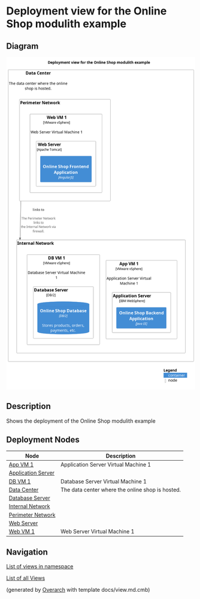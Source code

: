 # Deployment view for the Online Shop modulith example

## Diagram
![Deployment view for the Online Shop modulith example](../../../../software-development/architecture/example/modulith/deployment-view.png)

## Description
Shows the deployment of the Online Shop modulith example

## Deployment Nodes
| Node | Description |
|---|---|
| [App VM 1](../../../../software-development/architecture/example/modulith/app-vm1.md)| Application Server Virtual Machine 1 |
| [Application Server](../../../../software-development/architecture/example/modulith/application-server.md)|  |
| [DB VM 1](../../../../software-development/architecture/example/modulith/db-vm1.md)| Database Server Virtual Machine 1 |
| [Data Center](../../../../software-development/architecture/example/modulith/data-center.md)| The data center where the online shop is hosted. |
| [Database Server](../../../../software-development/architecture/example/modulith/db-server.md)|  |
| [Internal Network](../../../../software-development/architecture/example/modulith/internal-network.md)|  |
| [Perimeter Network](../../../../software-development/architecture/example/modulith/perimeter-network.md)|  |
| [Web Server](../../../../software-development/architecture/example/modulith/web-server.md)|  |
| [Web VM 1](../../../../software-development/architecture/example/modulith/web-vm1.md)| Web Server Virtual Machine 1 |

## Navigation
[List of views in namespace](./views-in-namespace.md)

[List of all Views](../../../../views.md)


(generated by [Overarch](https://github.com/soulspace-org/overarch) with template docs/view.md.cmb)

